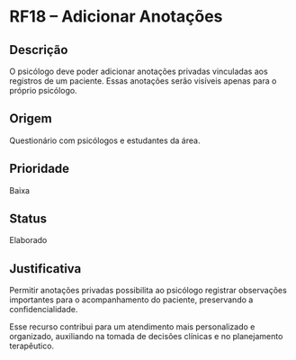 # RF18 – Adicionar Anotações

## Descrição  
O psicólogo deve poder adicionar anotações privadas vinculadas aos registros de um paciente. Essas anotações serão visíveis apenas para o próprio psicólogo.

## Origem  
Questionário com psicólogos e estudantes da área.

## Prioridade  
Baixa

## Status  
Elaborado

## Justificativa  
Permitir anotações privadas possibilita ao psicólogo registrar observações importantes para o acompanhamento do paciente, preservando a confidencialidade.

Esse recurso contribui para um atendimento mais personalizado e organizado, auxiliando na tomada de decisões clínicas e no planejamento terapêutico.
